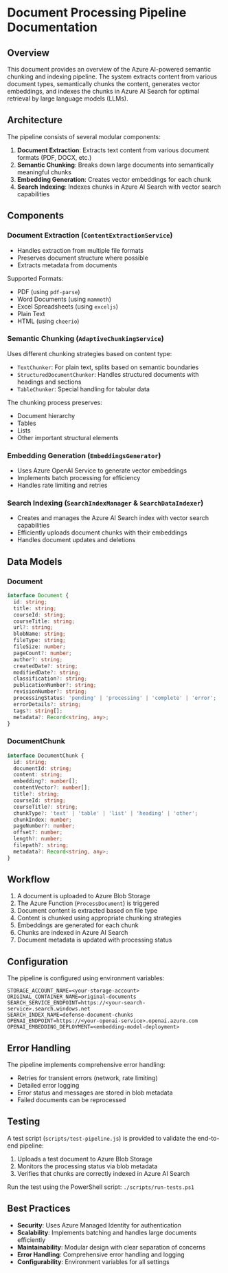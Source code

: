 # Document Processing Pipeline Documentation

## Overview

This document provides an overview of the Azure AI-powered semantic chunking and indexing pipeline. The system extracts content from various document types, semantically chunks the content, generates vector embeddings, and indexes the chunks in Azure AI Search for optimal retrieval by large language models (LLMs).

## Architecture

The pipeline consists of several modular components:

1. **Document Extraction**: Extracts text content from various document formats (PDF, DOCX, etc.)
2. **Semantic Chunking**: Breaks down large documents into semantically meaningful chunks
3. **Embedding Generation**: Creates vector embeddings for each chunk
4. **Search Indexing**: Indexes chunks in Azure AI Search with vector search capabilities

## Components

### Document Extraction (`ContentExtractionService`)

- Handles extraction from multiple file formats
- Preserves document structure where possible
- Extracts metadata from documents

Supported Formats:
- PDF (using `pdf-parse`)
- Word Documents (using `mammoth`)
- Excel Spreadsheets (using `exceljs`)
- Plain Text
- HTML (using `cheerio`)

### Semantic Chunking (`AdaptiveChunkingService`)

Uses different chunking strategies based on content type:
- `TextChunker`: For plain text, splits based on semantic boundaries
- `StructuredDocumentChunker`: Handles structured documents with headings and sections
- `TableChunker`: Special handling for tabular data

The chunking process preserves:
- Document hierarchy
- Tables
- Lists
- Other important structural elements

### Embedding Generation (`EmbeddingsGenerator`)

- Uses Azure OpenAI Service to generate vector embeddings
- Implements batch processing for efficiency
- Handles rate limiting and retries

### Search Indexing (`SearchIndexManager` & `SearchDataIndexer`)

- Creates and manages the Azure AI Search index with vector search capabilities
- Efficiently uploads document chunks with their embeddings
- Handles document updates and deletions

## Data Models

### Document

```typescript
interface Document {
  id: string;
  title: string;
  courseId: string;
  courseTitle: string;
  url?: string;
  blobName: string;
  fileType: string;
  fileSize: number;
  pageCount?: number;
  author?: string;
  createdDate?: string;
  modifiedDate?: string;
  classification?: string;
  publicationNumber?: string;
  revisionNumber?: string;
  processingStatus: 'pending' | 'processing' | 'complete' | 'error';
  errorDetails?: string;
  tags?: string[];
  metadata?: Record<string, any>;
}
```

### DocumentChunk

```typescript
interface DocumentChunk {
  id: string;
  documentId: string;
  content: string;
  embedding?: number[];
  contentVector?: number[];
  title?: string;
  courseId: string;
  courseTitle?: string;
  chunkType?: 'text' | 'table' | 'list' | 'heading' | 'other';
  chunkIndex: number;
  pageNumber?: number;
  offset?: number;
  length?: number;
  filepath?: string;
  metadata?: Record<string, any>;
}
```

## Workflow

1. A document is uploaded to Azure Blob Storage
2. The Azure Function (`ProcessDocument`) is triggered
3. Document content is extracted based on file type
4. Content is chunked using appropriate chunking strategies
5. Embeddings are generated for each chunk
6. Chunks are indexed in Azure AI Search
7. Document metadata is updated with processing status

## Configuration

The pipeline is configured using environment variables:

```
STORAGE_ACCOUNT_NAME=<your-storage-account>
ORIGINAL_CONTAINER_NAME=original-documents
SEARCH_SERVICE_ENDPOINT=https://<your-search-service>.search.windows.net
SEARCH_INDEX_NAME=defense-document-chunks
OPENAI_ENDPOINT=https://<your-openai-service>.openai.azure.com
OPENAI_EMBEDDING_DEPLOYMENT=<embedding-model-deployment>
```

## Error Handling

The pipeline implements comprehensive error handling:

- Retries for transient errors (network, rate limiting)
- Detailed error logging
- Error status and messages are stored in blob metadata
- Failed documents can be reprocessed

## Testing

A test script (`scripts/test-pipeline.js`) is provided to validate the end-to-end pipeline:

1. Uploads a test document to Azure Blob Storage
2. Monitors the processing status via blob metadata
3. Verifies that chunks are correctly indexed in Azure AI Search

Run the test using the PowerShell script: `./scripts/run-tests.ps1`

## Best Practices

- **Security**: Uses Azure Managed Identity for authentication
- **Scalability**: Implements batching and handles large documents efficiently
- **Maintainability**: Modular design with clear separation of concerns
- **Error Handling**: Comprehensive error handling and logging
- **Configurability**: Environment variables for all settings
